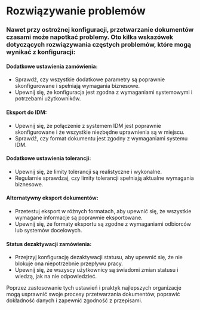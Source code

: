 # Rozwiązywanie problemów

### Nawet przy ostrożnej konfiguracji, przetwarzanie dokumentów czasami może napotkać problemy. Oto kilka wskazówek dotyczących rozwiązywania częstych problemów, które mogą wynikać z konfiguracji:

#### Dodatkowe ustawienia zamówienia:

* Sprawdź, czy wszystkie dodatkowe parametry są poprawnie skonfigurowane i spełniają wymagania biznesowe.
* Upewnij się, że konfiguracja jest zgodna z wymaganiami systemowymi i potrzebami użytkowników.

#### Eksport do IDM:

* Upewnij się, że połączenie z systemem IDM jest poprawnie skonfigurowane i że wszystkie niezbędne uprawnienia są w miejscu.
* Sprawdź, czy format dokumentu jest zgodny z wymaganiami systemu IDM.

#### Dodatkowe ustawienia tolerancji:

* Upewnij się, że limity tolerancji są realistyczne i wykonalne.
* Regularnie sprawdzaj, czy limity tolerancji spełniają aktualne wymagania biznesowe.

#### Alternatywny eksport dokumentów:

* Przetestuj eksport w różnych formatach, aby upewnić się, że wszystkie wymagane informacje są poprawnie eksportowane.
* Upewnij się, że formaty eksportu są zgodne z wymaganiami odbiorców lub systemów docelowych.

#### Status dezaktywacji zamówienia:

* Przejrzyj konfigurację dezaktywacji statusu, aby upewnić się, że nie blokuje ona niepotrzebnie przepływu pracy.
* Upewnij się, że wszyscy użytkownicy są świadomi zmian statusu i wiedzą, jak na nie odpowiedzieć.

Poprzez zastosowanie tych ustawień i praktyk najlepszych organizacje mogą usprawnić swoje procesy przetwarzania dokumentów, poprawić dokładność danych i zapewnić zgodność z przepisami.
